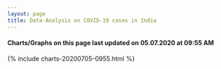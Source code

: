```yaml
---
layout: page
title: Data-Analysis on COVID-19 cases in India
---
```

#### Charts/Graphs on this page last updated on 05.07.2020 at 09:55 AM
{% include charts-20200705-0955.html %}